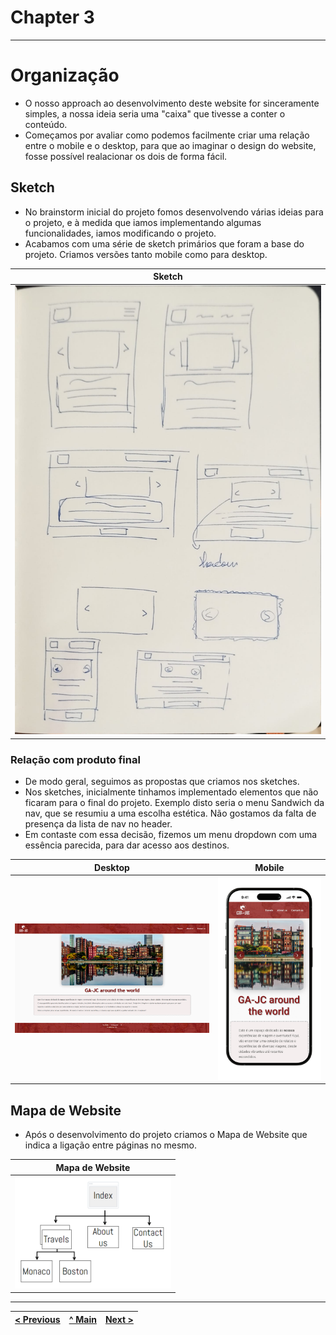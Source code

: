 # Chapter 3
---
# Organização

- O nosso approach ao desenvolvimento deste website for sinceramente simples, a nossa ideia seria uma "caixa" que tivesse a conter o conteúdo.
- Começamos por avaliar como podemos facilmente criar uma relação entre o mobile e o desktop, para que ao imaginar o design do website, fosse possível realacionar os dois de forma fácil.

## Sketch

- No brainstorm inicial do projeto fomos desenvolvendo várias ideias para o projeto, e à medida que iamos implementando algumas funcionalidades, iamos modificando o projeto.
- Acabamos com uma série de sketch primários que foram a base do projeto. Criamos versões tanto mobile como para desktop.

| Sketch |
|-------|
| <img src="docs-img/sketch-site.jpeg" alt="Sketch" width="500" /> |

### Relação com produto final

- De modo geral, seguimos as propostas que criamos nos sketches.
- Nos sketches, inicialmente tinhamos implementado elementos que não ficaram para o final do projeto. Exemplo disto seria o menu Sandwich   da nav, que se resumiu a uma escolha estética. Não gostamos da falta de presença da lista de nav no header.
- Em contaste com essa decisão, fizemos um menu dropdown com uma essência parecida, para dar acesso aos destinos.

| Desktop | Mobile |
|-------|-------|
| <img src="docs-img/index.png" alt="Desktop-index" width="600" /> | <img src="docs-img/mobile-index.png" alt="Mobile-index" width="300" /> |

## Mapa de Website

- Após o desenvolvimento do projeto criamos o Mapa de Website que indica a ligação entre páginas no mesmo.

| Mapa de Website |
|-------|
| <img src="docs-img/mapa-website.png" alt="Mapa de Website" width="250" /> |

---

| [< Previous](C2.md) | [^ Main](../README.md) | [Next >](C4.md) |
|:----------------------------------:|:----------------------------------:|:----------------------------------:|
